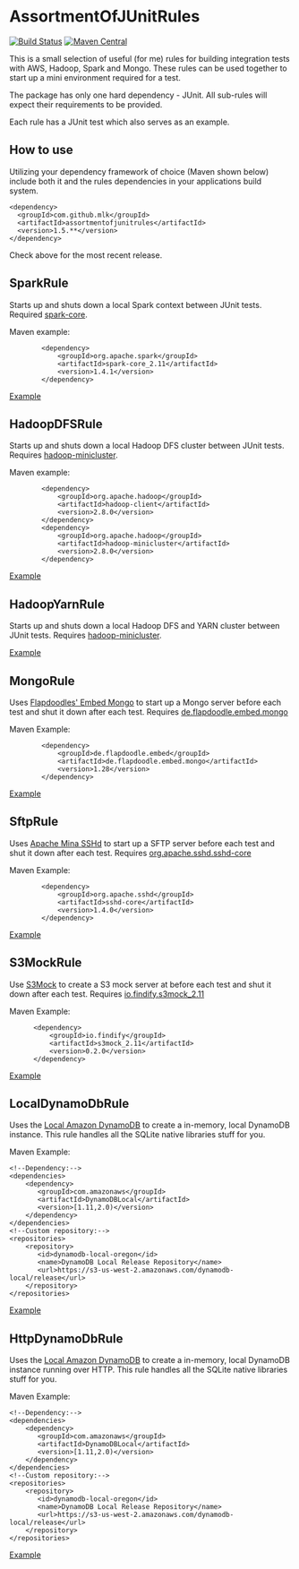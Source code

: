 # AssortmentOfJUnitRules

[![Build Status](https://travis-ci.org/mlk/AssortmentOfJUnitRules.svg)](https://travis-ci.org/mlk/AssortmentOfJUnitRules)
[![Maven Central](https://maven-badges.herokuapp.com/maven-central/com.github.mlk/assortmentofjunitrules/badge.svg)](https://search.maven.org/#search%7Cgav%7C1%7Cg%3A%22com.github.mlk%22%20AND%20a%3A%22assortmentofjunitrules%22)

This is a small selection of useful (for me) rules for building integration tests with AWS, Hadoop, Spark and Mongo.
These rules can be used together to start up a mini environment required for a test.  

The package has only one hard dependency - JUnit. All sub-rules will expect their requirements to be provided.

Each rule has a JUnit test which also serves as an example. 

## How to use

Utilizing your dependency framework of choice (Maven shown below) include both it and the rules dependencies
in your applications build system.

```
<dependency>
  <groupId>com.github.mlk</groupId>
  <artifactId>assortmentofjunitrules</artifactId>
  <version>1.5.**</version>
</dependency>
```
Check above for the most recent release.

## SparkRule

Starts up and shuts down a local Spark context between JUnit tests. Required [spark-core](http://mvnrepository.com/artifact/org.apache.spark).

Maven example:
```
        <dependency>
            <groupId>org.apache.spark</groupId>
            <artifactId>spark-core_2.11</artifactId>
            <version>1.4.1</version>
        </dependency>
```

[Example](https://github.com/mlk/AssortmentOfJUnitRules/blob/master/src/test/java/com/github/mlk/junit/rules/TestSparkRule.java)

## HadoopDFSRule 

Starts up and shuts down a local Hadoop DFS cluster between JUnit tests. Requires [hadoop-minicluster](http://mvnrepository.com/artifact/org.apache.hadoop/hadoop-minicluster).

Maven example:
```
        <dependency>
            <groupId>org.apache.hadoop</groupId>
            <artifactId>hadoop-client</artifactId>
            <version>2.8.0</version>
        </dependency>
        <dependency>
            <groupId>org.apache.hadoop</groupId>
            <artifactId>hadoop-minicluster</artifactId>
            <version>2.8.0</version>
        </dependency>
```

[Example](https://github.com/mlk/AssortmentOfJUnitRules/blob/master/src/test/java/com/github/mlk/junit/rules/TestHadoopRule.java)


## HadoopYarnRule 

Starts up and shuts down a local Hadoop DFS and YARN cluster between JUnit tests. Requires [hadoop-minicluster](http://mvnrepository.com/artifact/org.apache.hadoop/hadoop-minicluster).

[Example](https://github.com/mlk/AssortmentOfJUnitRules/blob/master/src/test/java/com/github/mlk/junit/rules/TestHadoopYarnRule.java)

## MongoRule

Uses [Flapdoodles' Embed Mongo](https://github.com/flapdoodle-oss/de.flapdoodle.embed.mongo) to start up a Mongo
server before each test and shut it down after each test. Requires [de.flapdoodle.embed.mongo](http://mvnrepository.com/artifact/de.flapdoodle.embed/de.flapdoodle.embed.mongo)

Maven Example:
```
        <dependency>
            <groupId>de.flapdoodle.embed</groupId>
            <artifactId>de.flapdoodle.embed.mongo</artifactId>
            <version>1.28</version>
        </dependency>
```

[Example](https://github.com/mlk/AssortmentOfJUnitRules/blob/master/src/test/java/com/github/mlk/junit/rules/TestMongoRule.java)

## SftpRule

Uses [Apache Mina SSHd](https://mina.apache.org/sshd-project/) to start up a SFTP
server before each test and shut it down after each test. Requires [org.apache.sshd.sshd-core](https://mvnrepository.com/artifact/org.apache.sshd/sshd-core)

Maven Example:
```
        <dependency>
            <groupId>org.apache.sshd</groupId>
            <artifactId>sshd-core</artifactId>
            <version>1.4.0</version>
        </dependency>
```

[Example](https://github.com/mlk/AssortmentOfJUnitRules/blob/master/src/test/java/com/github/mlk/junit/rules/TestSftpRule.java)

## S3MockRule

Use [S3Mock](https://github.com/findify/s3mock) to create a S3 mock server at before each test and shut it down after each test. Requires [io.findify.s3mock_2.11](https://mvnrepository.com/artifact/io.findify/s3mock_2.11)

Maven Example:
```
      <dependency>
          <groupId>io.findify</groupId>
          <artifactId>s3mock_2.11</artifactId>
          <version>0.2.0</version>
      </dependency>
```

[Example](https://github.com/mlk/AssortmentOfJUnitRules/blob/master/src/test/java/com/github/mlk/junit/rules/S3MockRuleTest.java)

## LocalDynamoDbRule

Uses the [Local Amazon DynamoDB](http://docs.aws.amazon.com/amazondynamodb/latest/developerguide/DynamoDBLocal.html) to create a in-memory, local DynamoDB instance.
This rule handles all the SQLite native libraries stuff for you.

Maven Example:
```
<!--Dependency:-->
<dependencies>
    <dependency>
       <groupId>com.amazonaws</groupId>
       <artifactId>DynamoDBLocal</artifactId>
       <version>[1.11,2.0)</version>
    </dependency>
</dependencies>
<!--Custom repository:-->
<repositories>
    <repository>
       <id>dynamodb-local-oregon</id>
       <name>DynamoDB Local Release Repository</name>
       <url>https://s3-us-west-2.amazonaws.com/dynamodb-local/release</url>
    </repository>
</repositories>
```

[Example](https://github.com/mlk/AssortmentOfJUnitRules/blob/master/src/test/java/com/github/mlk/junit/rules/LocalDynamoDbRuleTest.java)

## HttpDynamoDbRule

Uses the [Local Amazon DynamoDB](http://docs.aws.amazon.com/amazondynamodb/latest/developerguide/DynamoDBLocal.html) to create a in-memory, local DynamoDB instance running over HTTP.
This rule handles all the SQLite native libraries stuff for you.

Maven Example:
```
<!--Dependency:-->
<dependencies>
    <dependency>
       <groupId>com.amazonaws</groupId>
       <artifactId>DynamoDBLocal</artifactId>
       <version>[1.11,2.0)</version>
    </dependency>
</dependencies>
<!--Custom repository:-->
<repositories>
    <repository>
       <id>dynamodb-local-oregon</id>
       <name>DynamoDB Local Release Repository</name>
       <url>https://s3-us-west-2.amazonaws.com/dynamodb-local/release</url>
    </repository>
</repositories>
```

[Example](https://github.com/mlk/AssortmentOfJUnitRules/blob/master/src/test/java/com/github/mlk/junit/rules/HttpDynamoDbRuleTest.java)

